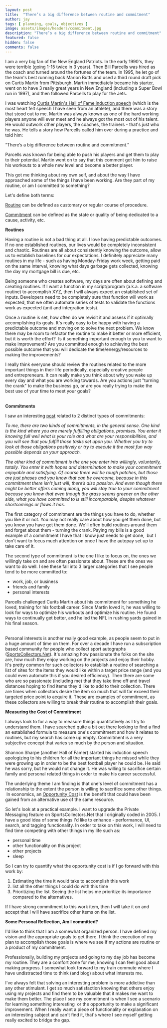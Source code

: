 ```yaml
---
layout: post
title:  "There’s a big difference between routine and commitment"
author: jay
tags: [ planning, goals, objectives ]
image: assets/images/headers/commitment.jpg
description: "There’s a big difference between routine and commitment"
featured: false
hidden: false
comments: false
---
```


<p>I am a very big fan of the New England Patriots. In the early 1990's, they were terrible (going 1-15 twice in 3 years). Then Bill Parcells was hired as the coach and turned around the fortunes of the team. In 1995, he let go of the team's best running back Marion Butts and used a third round draft pick on Curtis Martin from Pittsburgh. Martin immediately became his starter, went on to have 3 really great years in New England (including a Super Bowl run in 1997), and then followed Parcells to play for the Jets.</p>
<p>I was watching&nbsp;<a href="http://www.youtube.com/watch?v=eCYpF1OsklA" target="_blank">Curtis Martin's Hall of Fame induction speech</a>&nbsp;(which is the most heart felt speech I have seen from an athlete), and there was a story that stood out to me. Martin was always known as one of the hard working players anyone will ever meet and he always got the most out of his talent. He would outwork other players, the coaches, the trainers - that's just who he was. He tells a story how Parcells called him over during a practice and told him:</p>
<p>&ldquo;There&rsquo;s a big difference between routine and commitment.&rdquo; &nbsp;</p>
<p>Parcells was known for being able to push his players and get them to play to their potential. Martin went on to say that this comment got him to raise his workouts to a whole new level and become a better player.</p>
<p>This got me thinking about my own self, and about the way I have approached some of the things I have been working. Are they part of my routine, or am I committed to something?&nbsp;</p>
<p>Let's define both terms:</p>
<p><span style="text-decoration: underline;">Routine</span>&nbsp;can be defined as&nbsp;customary or regular course of procedure.&nbsp;</p>
<p><span style="text-decoration: underline;">Commitment</span>&nbsp;can be defined as the state or quality of being dedicated to a cause, activity, etc.</p>
<p><strong>Routines</strong></p>
<p>Having a routine is not a bad thing at all. I love having predictable outcomes. If no one established routines, our lives would be completely inconsistent and chaotic. Routines are all about consistently knowing the outcome, allow us to establish&nbsp;baselines for our&nbsp;expectations. I definitely appreciate many routines in my life - such as having Monday-Friday work week, getting paid on the same interval, knowing what days garbage gets collected, knowing the day my mortgage bill is due, etc.</p>
<p>Being someone who creates software, my days are often about defining and creating routines. If I want a function in my script/program (a.k.a. a software routine) to accomplish XYZ, then I will always expect an established set of inputs. Developers need to be completely sure that function will work as expected, that we often automate series of tests to validate the functions work as expected (unit and integration tests).</p>
<p>Once a routine is set, how often do we revisit it and assess if it optimally accomplishing its goals. It's really easy to be happy with having a predictable outcome and moving on to solve the next problem. We know there may be room to refactor the routine to make it better or more efficient, but it is worth the effort? &nbsp;Is it something important enough to you to want to make improvement? Are you committed enough to achieving the best possible outcome that you will dedicate the time/energy/resources to making the improvements?</p>
<div>
<div>I really think everyone should review the routines related to the more important things in their life periodically, especially creative people and&nbsp;entrepreneurs. It can really make you think about why you wake up every day and what you are working towards. Are you actions just "turning the crank" to make the business go, or are you really trying to make the best use of your time to meet your goals?</div>
<div>&nbsp;</div>
</div>
<p><strong>Commitments</strong></p>
<p>I saw an interesting&nbsp;<a href="http://sulz.wordpress.com/2008/04/28/the-measure-of-your-commitment/" target="_blank">post</a>&nbsp;related to 2 distinct types of commitments:</p>
<p><em>To me, there are two kinds of commitments, in the general sense. One kind is the kind where you are merely fulfilling obligations, promises. You enter it knowing full well what is your role and what are your responsibilities, and you will see that you fulfill those tasks set upon you. Whether you try to look at those obligations positively or try to execute it the most fun way possible depends on your approach.</em></p>
<p><em>The other kind of commitment is the one you enter into willingly, voluntarily, totally. You enter it with hopes and determination to make your commitment enjoyable and satisfying. Of course there will be rough patches, but those are just phases and you know that can be overcome, because in this commitment there isn&rsquo;t just will, there&rsquo;s also passion. And even though there might be better offers coming along, you will stay true to your commitment because you know that even though the grass seems greener on the other side, what you have committed to is still incomparable, despite whatever shortcomings or flaws it has.</em></p>
<p>The first category of commitment are the things you have to do, whether you like it or not. You may not really care about how you get them done, but you know you have get them done. We'll often build routines around them and forget about them - turning the crank. Paying my bills is a good example of a commitment I have that I know just needs to get done, &nbsp;but I don't want to focus much attention on once I have the autopay set up to take care of it.</p>
<p>The second type of commitment is the one I like to focus on, the ones we willingly take on and are often passionate about. These are the ones we want to do well. I see these fall into&nbsp;3 larger categories that I see people tend to be more committed to:</p>
<ul>
<li>work, job, or business</li>
<li>friends and family</li>
<li>personal interests</li>
</ul>
<div>Parcells challenged Curits Martin about his commitment for something he loved, training for his football career. Since Martin loved it, he was willing to look for ways to optimize his workouts and optimize his routine. He found ways to continually get better, and he led the NFL in rushing yards gained in his final season.<br>
<br></div>

<p>Personal interests is another really good example, as people seem to put in a huge amount of time on them. For over a decade I have run a subscription based community for people who collect sport autographs (<a href="SportsCollectors.Net" target=_blank>SportsCollectors.Net</a>). It's amazing how passionate the folks on the site are, how much they enjoy working on the projects and enjoy their hobby. It's pretty common for such collectors to establish a routine of searching a list of sites for the items they would like within a target price range (and you could even automate this if you desired efficiency). Then there are some who are so passionate (including me) that they take time off and travel distances hoping to find items they'd like to add to their collection. There are times when collectors desire the item so much that will far exceed their targeted price point to acquire it. These are examples of commitment, as these collectors are willing to break their routine to accomplish their goals.&nbsp;</p>
<p><strong>Measuring the Cost of Commitment</strong></p>
<p>I always look to for a way to measure things quantitatively as I try to understand them. I have searched quite a bit out there looking to find a find an established formula to measure one's commitment and how it relates to routines, but my search has come up empty. Commitment is a very subjective concept that varies so much by the person and situation.</p>
<p>Shannon Sharpe (another Hall of Famer) started his induction speech apologizing to his children for all the important things he missed while they were growing up in order to be the best football player he could be. He said he was sorry, but he would not change it. He was willing to sacrifice certain family and personal related things in order to make his career successful.</p>
<p>The underlying theme I am finding is that one's level of commitment has a relationship to the extent the person is willing to sacrifice some other things. &nbsp;In economics, an&nbsp;<span style="text-decoration: underline;">Opportunity Cost</span>&nbsp;is the benefit that could have been gained from an alternative use of the same resource.</p>
<p>So let's look at a practical example. I want to upgrade the Private Messaging feature on SportsCollectors.Net that I originally coded in 2005. I have a good idea of some things I'd like to enhance - performance, UI, search, and tagging functionality. In order to take on this work, I will need to find time competing with other things in my life such as:</p>
<ul>
<li>personal time</li>
<li>other functionality on this project</li>
<li>other projects</li>
<li>sleep&nbsp;</li>
</ul>
<p>So I can try to quantify what the opportunity cost is if I go forward with this work by:</p>
<ol>
<li>Estimating the time it would take to accomplish this work</li>
<li>list all the other things I could do with this time</li>
<li>Prioritizing the list. Seeing the list helps me prioritize its importance compared to the alternatives.&nbsp;</li>
</ol>
<p>If I have strong commitment to this work item, then I will take it on and accept that I will have sacrifice other items on the list.</p>
<p><strong>Some Personal Reflection, Am I committed?</strong></p>
<p>I'd like to think that I am a somewhat organized person. I have defined my vision and the appropriate goals to get there. I think the execution of my plan to accomplish those goals is where we see if my actions are routine or a product of my commitment.</p>
<p>Professionally, building my projects and going to my day job has become my routine. They are a comfort zone for me, knowing I can feel good about making progress. I somewhat look forward to my train commute where I have undistracted time to think (and blog) about what interests me.</p>
<p>I've always felt that solving an interesting problem is more addictive than any other stimulant.&nbsp;I get so much satisfaction knowing that others enjoy using my projects and find them to be valuable that it makes me want to make them better.&nbsp;The place I see my commitment is when I see a scenario for learning something interesting &nbsp;or the opportunity to make a significant improvement. When I really want a piece of functionality or explanation on an interesting subject and can't find it, that's where I see myself getting really excited to bridge the gap.&nbsp;</p>
 